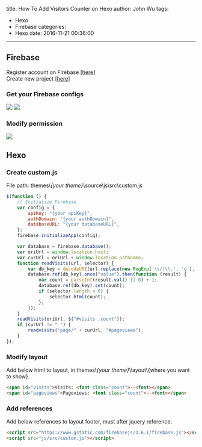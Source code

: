 title: How To Add Visitors Counter on Hexo
author: John Wu
tags:
  - Hexo
  - Firebase
categories:
  - Hexo
date: 2016-11-21 00:36:00
---
## Firebase
Register account on Firebase [[here]](https://firebase.google.com/)  
Create new project [[here]](https://console.firebase.google.com/)

### Get your Firebase configs
![](/images/pasted-2.png)
![](/images/pasted-3.png)

### Modify permission
![](/images/pasted-4.png)

## Hexo
### Create custom.js
File path: themes\\*{your theme}*\\source\\js\src\custom.js
```javascript
$(function () {
    // Initialize Firebase
    var config = {
        apiKey: "{your apiKey}",
        authDomain: "{your authDomain}",
        databaseURL: "{your databaseURL}",
    };
    firebase.initializeApp(config);

    var database = firebase.database();
    var oriUrl = window.location.host;
    var curUrl = oriUrl + window.location.pathname;
    function readVisits(url, selector) {
        var db_key = decodeURI(url.replace(new RegExp('\\/|\\.', 'g'), "_"));
        database.ref(db_key).once("value").then(function (result) {
            var count = parseInt(result.val() || 0) + 1;
            database.ref(db_key).set(count);
            if (selector.length > 0) {
                selector.html(count);
            };
        });
    }
    readVisits(oriUrl, $("#visits .count"));
    if (curUrl != "_") {
        readvisits("page/" + curUrl, "#pageviews");
    }
});
```
### Modify layout
Add below html to layout, in themes\\*{your theme}*\\layout\\{where you want to show}.
```html
<span id="visits">Visits: <font class="count">--<font></span>
<span id="pageviews">Pageviews: <font class="count">--<font></span>
```

### Add references
Add below references to layout footer, must after jquery reference.
```html
<script src="https://www.gstatic.com/firebasejs/3.6.1/firebase.js"></script>
<script src="js/src/custom.js"></script>
```